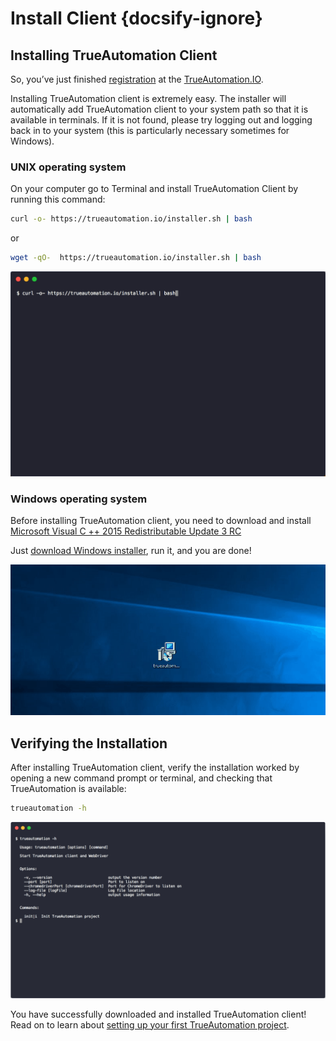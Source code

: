 # Install Client {docsify-ignore}
## Installing TrueAutomation Client

So, you’ve just finished [registration](https://app.trueautomation.io/auth/signup) at the [TrueAutomation.IO](https://trueautomation.io/).

Installing TrueAutomation client is extremely easy. The installer will automatically add TrueAutomation client to your system path so that it is available in terminals.
If it is not found, please try logging out and logging back in to your system (this is particularly necessary sometimes for Windows).

### UNIX operating system

On your computer go to Terminal and install TrueAutomation Client by running this command:
```bash
curl -o- https://trueautomation.io/installer.sh | bash
```
or
```bash
wget -qO-  https://trueautomation.io/installer.sh | bash
```
![Unix](../_gif/install-unix.gif 'Install process')

### Windows operating system

Before installing TrueAutomation client, you need to download and install [Microsoft Visual C ++ 2015 Redistributable Update 3 RC](https://www.microsoft.com/en-us/download/details.aspx?id=52685) 

Just [download Windows installer](https://trueautomation.io/downloads/trueautomation-setup.exe), run it, and you are done!

  ![Windows](../_gif/install-windows.gif 'Windows installer')


## Verifying the Installation

After installing TrueAutomation client, verify the installation worked by opening a new command prompt or terminal, and checking that TrueAutomation is available:
```bash
trueautomation -h
```

![Help](../_images/ta-help-output.png 'Help output')

You have successfully downloaded and installed TrueAutomation client! Read on to learn about [setting up your first TrueAutomation project](/getting-started/project-setup.md).